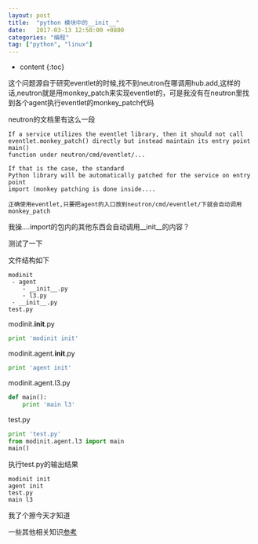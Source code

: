 ```yaml
---
layout: post
title:  "python 模块中的__init__"
date:   2017-03-13 12:50:00 +0800
categories: "编程"
tag: ["python", "linux"]
---
```


* content
{:toc}


这个问题源自于研究eventlet的时候,找不到neutron在哪调用hub.add,这样的话,neutron就是用monkey_patch来实现eventlet的，可是我没有在neutron里找到各个agent执行eventlet的monkey_patch代码


neutron的文档里有这么一段

    If a service utilizes the eventlet library, then it should not call
    eventlet.monkey_patch() directly but instead maintain its entry point main()
    function under neutron/cmd/eventlet/...

    If that is the case, the standard
    Python library will be automatically patched for the service on entry point
    import (monkey patching is done inside....

    正确使用eventlet,只要把agent的入口放到neutron/cmd/eventlet/下就会自动调用monkey_patch


我操....import的包内的其他东西会自动调用__init__的内容？

测试了一下

文件结构如下

```text
modinit
 - agent
    - __init__.py
    - l3.py
 - __init__.py
test.py
```

modinit.__init__.py

```python
print 'modinit init'
```

modinit.agent.__init__.py

```python
print 'agent init'
```

modinit.agent.l3.py

```python
def main():
    print 'main l3'
```
test.py
```python
print 'test.py'
from modinit.agent.l3 import main
main()
```

执行test.py的输出结果

    modinit init
    agent init
    test.py
    main l3


我了个擦今天才知道

一些其他相关知识[参考](http://www.cnblogs.com/tqsummer/archive/2011/01/24/1943273.html)

